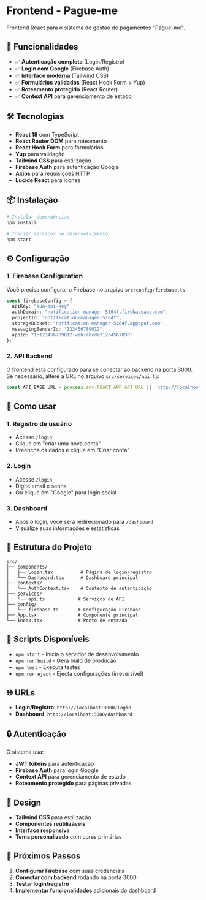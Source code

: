 # Frontend - Pague-me

Frontend React para o sistema de gestão de pagamentos "Pague-me".

## 🚀 Funcionalidades

- ✅ **Autenticação completa** (Login/Registro)
- ✅ **Login com Google** (Firebase Auth)
- ✅ **Interface moderna** (Tailwind CSS)
- ✅ **Formulários validados** (React Hook Form + Yup)
- ✅ **Roteamento protegido** (React Router)
- ✅ **Context API** para gerenciamento de estado

## 🛠️ Tecnologias

- **React 18** com TypeScript
- **React Router DOM** para roteamento
- **React Hook Form** para formulários
- **Yup** para validação
- **Tailwind CSS** para estilização
- **Firebase Auth** para autenticação Google
- **Axios** para requisições HTTP
- **Lucide React** para ícones

## 📦 Instalação

```bash
# Instalar dependências
npm install

# Iniciar servidor de desenvolvimento
npm start
```

## ⚙️ Configuração

### 1. Firebase Configuration

Você precisa configurar o Firebase no arquivo `src/config/firebase.ts`:

```typescript
const firebaseConfig = {
  apiKey: "sua-api-key",
  authDomain: "notification-manager-5164f.firebaseapp.com",
  projectId: "notification-manager-5164f",
  storageBucket: "notification-manager-5164f.appspot.com",
  messagingSenderId: "123456789012",
  appId: "1:123456789012:web:abcdef1234567890"
};
```

### 2. API Backend

O frontend está configurado para se conectar ao backend na porta 3000. Se necessário, altere a URL no arquivo `src/services/api.ts`:

```typescript
const API_BASE_URL = process.env.REACT_APP_API_URL || 'http://localhost:3000';
```

## 🎯 Como usar

### 1. Registro de usuário
- Acesse `/login`
- Clique em "criar uma nova conta"
- Preencha os dados e clique em "Criar conta"

### 2. Login
- Acesse `/login`
- Digite email e senha
- Ou clique em "Google" para login social

### 3. Dashboard
- Após o login, você será redirecionado para `/dashboard`
- Visualize suas informações e estatísticas

## 📁 Estrutura do Projeto

```
src/
├── components/
│   ├── Login.tsx          # Página de login/registro
│   └── Dashboard.tsx      # Dashboard principal
├── contexts/
│   └── AuthContext.tsx    # Contexto de autenticação
├── services/
│   └── api.ts            # Serviços de API
├── config/
│   └── firebase.ts       # Configuração Firebase
├── App.tsx               # Componente principal
└── index.tsx             # Ponto de entrada
```

## 🔧 Scripts Disponíveis

- `npm start` - Inicia o servidor de desenvolvimento
- `npm run build` - Gera build de produção
- `npm test` - Executa testes
- `npm run eject` - Ejecta configurações (irreversível)

## 🌐 URLs

- **Login/Registro**: `http://localhost:3000/login`
- **Dashboard**: `http://localhost:3000/dashboard`

## 🔒 Autenticação

O sistema usa:
- **JWT tokens** para autenticação
- **Firebase Auth** para login Google
- **Context API** para gerenciamento de estado
- **Roteamento protegido** para páginas privadas

## 🎨 Design

- **Tailwind CSS** para estilização
- **Componentes reutilizáveis**
- **Interface responsiva**
- **Tema personalizado** com cores primárias

## 🚀 Próximos Passos

1. **Configurar Firebase** com suas credenciais
2. **Conectar com backend** rodando na porta 3000
3. **Testar login/registro**
4. **Implementar funcionalidades** adicionais do dashboard
